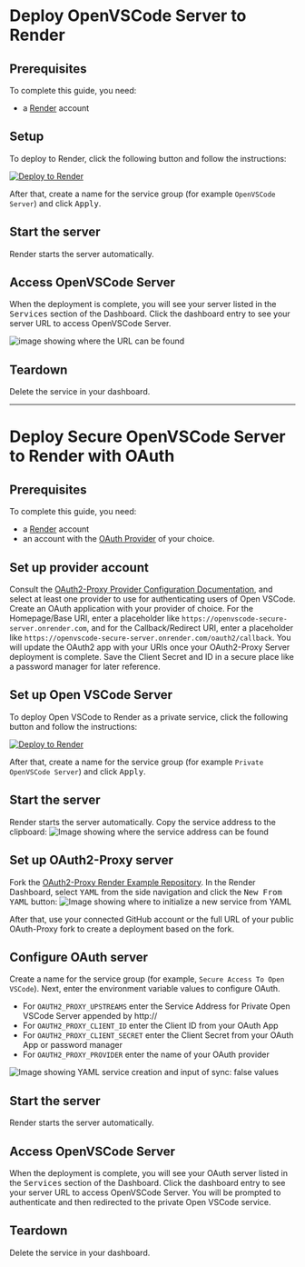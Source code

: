 # Deploy OpenVSCode Server to Render

## Prerequisites

To complete this guide, you need:
* a [Render](https://render.com/) account

## Setup

To deploy to Render, click the following button and follow the instructions:

[![Deploy to Render](https://render.com/images/deploy-to-render-button.svg)](https://render.com/deploy?repo=https://github.com/render-examples/gitpod-openvscode-server-example.git)

After that, create a name for the service group (for example `OpenVSCode Server`) and click <kbd>Apply</kbd>.

## Start the server

Render starts the server automatically.

## Access OpenVSCode Server

When the deployment is complete, you will see your server listed in the <kbd>Services</kbd> section of the Dashboard. Click the dashboard entry to see your server URL to access OpenVSCode Server.

![image showing where the URL can be found](https://user-images.githubusercontent.com/36797588/134728867-54de3d3f-31e5-4c08-a239-f6d2babeec7b.png)

## Teardown

Delete the service in your dashboard.


---


# Deploy Secure OpenVSCode Server to Render with OAuth

## Prerequisites

To complete this guide, you need:
* a [Render](https://render.com/) account
* an account with the [OAuth Provider](https://oauth2-proxy.github.io/oauth2-proxy/docs/configuration/oauth_provider) of your choice.

## Set up provider account

Consult the [OAuth2-Proxy Provider Configuration Documentation](https://oauth2-proxy.github.io/oauth2-proxy/docs/configuration/oauth_provider/), and select at least one provider to use for authenticating users of Open VSCode. Create an OAuth application with your provider of choice. For the Homepage/Base URI, enter a placeholder like `https://openvscode-secure-server.onrender.com`, and for the Callback/Redirect URI, enter a placeholder like `https://openvscode-secure-server.onrender.com/oauth2/callback`. You will update the OAuth2 app with your URIs once your OAuth2-Proxy Server deployment is complete. Save the Client Secret and ID in a secure place like a password manager for later reference.


## Set up Open VSCode Server

To deploy Open VSCode to Render as a private service, click the following button and follow the instructions:

[![Deploy to Render](https://render.com/images/deploy-to-render-button.svg)](https://render.com/deploy?repo=https://github.com/render-examples/openvscode-private-server)

After that, create a name for the service group (for example `Private OpenVSCode Server`) and click <kbd>Apply</kbd>.

## Start the server

Render starts the server automatically. Copy the service address to the clipboard:
![Image showing where the service address can be found](https://user-images.githubusercontent.com/36797588/135016293-fb9b351b-f764-4c22-a1a3-7bfdec386f50.jpeg)


## Set up OAuth2-Proxy server

Fork the [OAuth2-Proxy Render Example Repository](https://github.com/dnilasor/oauth2-proxy). In the Render Dashboard, select <kbd>YAML</kbd> from the side navigation and click the <kbd>New From YAML</kbd> button:
![Image showing where to initialize a new service from YAML](https://user-images.githubusercontent.com/36797588/135017966-06eb2d3a-1255-42df-800d-38413b8180d8.jpeg)

After that, use your connected GitHub account or the full URL of your public OAuth-Proxy fork to create a deployment based on the fork.

## Configure OAuth server

Create a name for the service group (for example, `Secure Access To Open VSCode`). Next, enter the environment variable values to configure OAuth.

- For `OAUTH2_PROXY_UPSTREAMS` enter the Service Address for Private Open VSCode Server appended by http://
- For `OAUTH2_PROXY_CLIENT_ID` enter the Client ID from your OAuth App
- For `OAUTH2_PROXY_CLIENT_SECRET` enter the Client Secret from your OAuth App or password manager
- For `OAUTH2_PROXY_PROVIDER` enter the name of your OAuth provider
	
![Image showing YAML service creation and input of sync: false values](https://user-images.githubusercontent.com/36797588/135025049-fd399efb-3c17-4a12-9539-0d12e4306eeb.jpeg)

## Start the server

Render starts the server automatically.

## Access OpenVSCode Server

When the deployment is complete, you will see your OAuth server listed in the <kbd>Services</kbd> section of the Dashboard. Click the dashboard entry to see your server URL to access OpenVSCode Server. You will be prompted to authenticate and then redirected to the private Open VSCode service.

## Teardown

Delete the service in your dashboard.







